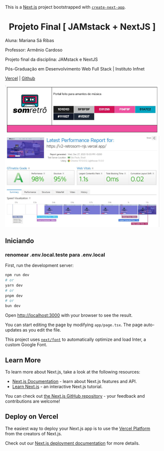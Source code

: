 This is a [Next.js](https://nextjs.org/) project bootstrapped with [`create-next-app`](https://github.com/vercel/next.js/tree/canary/packages/create-next-app).

<h1 align="center">
  Projeto Final [ JAMstack + NextJS ]
</h1>
<p> Aluna: Mariana Sá Ribas </p>
<p> Professor: Armênio Cardoso </p>
<p> Projeto final da disciplina: JAMstack e NextJS</p>
<p> Pós-Graduação em Desenvolvimento Web Full Stack | Instituto Infnet</p>

  [Vercel](https://v2-retrosom-njs.vercel.app/) | [Github](https://github.com/marianarj89/v2-retrosom-njs)

 ![O projeto](/assets/projeto.jpg)
 ![GTmetrix](/assets/gtmetrix.jpg)


## Iniciando
### renomear .env.local.teste para .env.local

First, run the development server:

```bash
npm run dev
# or
yarn dev
# or
pnpm dev
# or
bun dev
```

Open [http://localhost:3000](http://localhost:3000) with your browser to see the result.

You can start editing the page by modifying `app/page.tsx`. The page auto-updates as you edit the file.

This project uses [`next/font`](https://nextjs.org/docs/basic-features/font-optimization) to automatically optimize and load Inter, a custom Google Font.

## Learn More

To learn more about Next.js, take a look at the following resources:

- [Next.js Documentation](https://nextjs.org/docs) - learn about Next.js features and API.
- [Learn Next.js](https://nextjs.org/learn) - an interactive Next.js tutorial.

You can check out [the Next.js GitHub repository](https://github.com/vercel/next.js/) - your feedback and contributions are welcome!

## Deploy on Vercel

The easiest way to deploy your Next.js app is to use the [Vercel Platform](https://vercel.com/new?utm_medium=default-template&filter=next.js&utm_source=create-next-app&utm_campaign=create-next-app-readme) from the creators of Next.js.

Check out our [Next.js deployment documentation](https://nextjs.org/docs/deployment) for more details.
